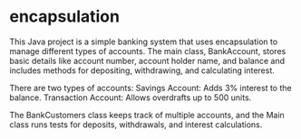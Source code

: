 # encapsulation
This Java project is a simple banking system that uses encapsulation to manage different types of accounts. The main class, BankAccount, stores basic details like account number, account holder name, and balance and includes methods for depositing, withdrawing, and calculating interest.

There are two types of accounts:
Savings Account: Adds 3% interest to the balance.
Transaction Account: Allows overdrafts up to 500 units.

The BankCustomers class keeps track of multiple accounts, and the Main class runs tests for deposits, withdrawals, and interest calculations.
